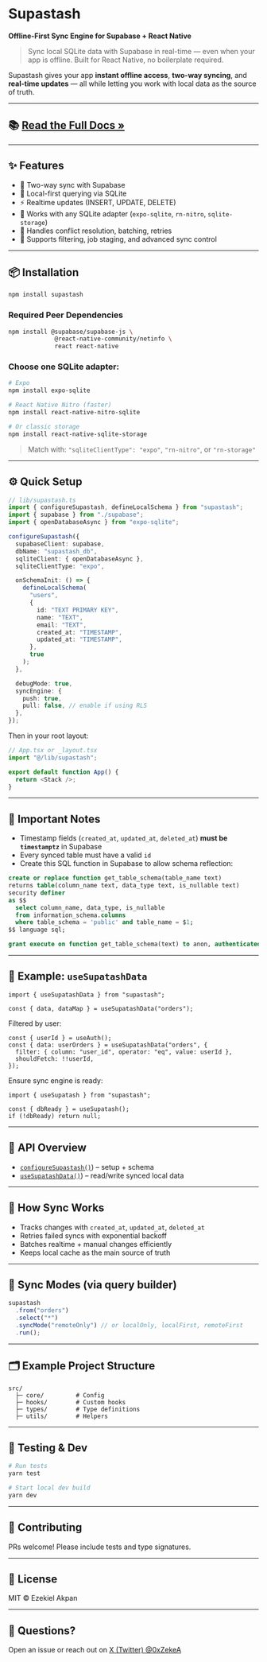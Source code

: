 # Supastash

**Offline-First Sync Engine for Supabase + React Native**

> Sync local SQLite data with Supabase in real-time — even when your app is offline. Built for React Native, no boilerplate required.

Supastash gives your app **instant offline access**, **two-way syncing**, and **real-time updates** — all while letting you work with local data as the source of truth.

---

## 📚 **[Read the Full Docs »](https://0xzekea.github.io/supastash/)**

---

## ✨ Features

- 🔁 Two-way sync with Supabase
- 💾 Local-first querying via SQLite
- ⚡ Realtime updates (INSERT, UPDATE, DELETE)
- 🔌 Works with any SQLite adapter (`expo-sqlite`, `rn-nitro`, `sqlite-storage`)
- 🧠 Handles conflict resolution, batching, retries
- 🧩 Supports filtering, job staging, and advanced sync control

---

## 📦 Installation

```bash
npm install supastash
```

### Required Peer Dependencies

```bash
npm install @supabase/supabase-js \
             @react-native-community/netinfo \
             react react-native
```

### Choose one SQLite adapter:

```bash
# Expo
npm install expo-sqlite

# React Native Nitro (faster)
npm install react-native-nitro-sqlite

# Or classic storage
npm install react-native-sqlite-storage
```

> Match with: `"sqliteClientType": "expo"`, `"rn-nitro"`, or `"rn-storage"`

---

## ⚙️ Quick Setup

```ts
// lib/supastash.ts
import { configureSupastash, defineLocalSchema } from "supastash";
import { supabase } from "./supabase";
import { openDatabaseAsync } from "expo-sqlite";

configureSupastash({
  supabaseClient: supabase,
  dbName: "supastash_db",
  sqliteClient: { openDatabaseAsync },
  sqliteClientType: "expo",

  onSchemaInit: () => {
    defineLocalSchema(
      "users",
      {
        id: "TEXT PRIMARY KEY",
        name: "TEXT",
        email: "TEXT",
        created_at: "TIMESTAMP",
        updated_at: "TIMESTAMP",
      },
      true
    );
  },

  debugMode: true,
  syncEngine: {
    push: true,
    pull: false, // enable if using RLS
  },
});
```

Then in your root layout:

```ts
// App.tsx or _layout.tsx
import "@/lib/supastash";

export default function App() {
  return <Stack />;
}
```

---

## 🚨 Important Notes

- Timestamp fields (`created_at`, `updated_at`, `deleted_at`) **must be `timestamptz`** in Supabase
- Every synced table must have a valid `id`
- Create this SQL function in Supabase to allow schema reflection:

```sql
create or replace function get_table_schema(table_name text)
returns table(column_name text, data_type text, is_nullable text)
security definer
as $$
  select column_name, data_type, is_nullable
  from information_schema.columns
  where table_schema = 'public' and table_name = $1;
$$ language sql;

grant execute on function get_table_schema(text) to anon, authenticated;
```

---

## 🧪 Example: `useSupatashData`

```tsx
import { useSupatashData } from "supastash";

const { data, dataMap } = useSupatashData("orders");
```

Filtered by user:

```tsx
const { userId } = useAuth();
const { data: userOrders } = useSupatashData("orders", {
  filter: { column: "user_id", operator: "eq", value: userId },
  shouldFetch: !!userId,
});
```

Ensure sync engine is ready:

```tsx
import { useSupatash } from "supastash";

const { dbReady } = useSupatash();
if (!dbReady) return null;
```

---

## 🔧 API Overview

- [`configureSupastash()`](https://0xzekea.github.io/supastash/docs/configuration)) – setup + schema
- [`useSupatashData()`](https://0xzekea.github.io/supastash/docs/data-access)) – read/write synced local data

---

## 🔄 How Sync Works

- Tracks changes with `created_at`, `updated_at`, `deleted_at`
- Retries failed syncs with exponential backoff
- Batches realtime + manual changes efficiently
- Keeps local cache as the main source of truth

---

## 🧩 Sync Modes (via query builder)

```ts
supastash
  .from("orders")
  .select("*")
  .syncMode("remoteOnly") // or localOnly, localFirst, remoteFirst
  .run();
```

---

## 🗂 Example Project Structure

```
src/
  ├─ core/         # Config
  ├─ hooks/        # Custom hooks
  ├─ types/        # Type definitions
  ├─ utils/        # Helpers
```

---

## 🧪 Testing & Dev

```bash
# Run tests
yarn test

# Start local dev build
yarn dev
```

---

## 🤝 Contributing

PRs welcome! Please include tests and type signatures.

---

## 📜 License

MIT © Ezekiel Akpan

---

## 💬 Questions?

Open an issue or reach out on [X (Twitter) @0xZekeA](https://x.com/0xZekeA)
